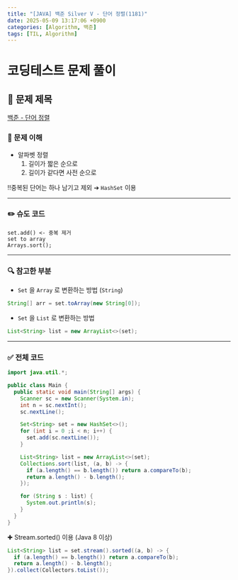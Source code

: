 ```yaml
---
title: "[JAVA] 백준 Silver V - 단어 정렬(1181)"
date: 2025-05-09 13:17:06 +0900
categories: [Algorithm, 백준]
tags: [TIL, Algorithm]
---
```

# 코딩테스트 문제 풀이

## 📘 문제 제목
[백준 - 단어 정렬](https://www.acmicpc.net/problem/1181)

### 🧠 문제 이해
- 알파벳 정렬
  1. 길이가 짧은 순으로
  2. 길이가 같다면 사전 순으로

‼️중복된 단어는 하나 남기고 제외 ➔ `HashSet` 이용
  
---

### ✏️ 슈도 코드

```plaintext
set.add() <- 중복 제거
set to array
Arrays.sort();
```

---

### 🔍 참고한 부분
- `Set` 을 `Array` 로 변환하는 방법 (`String`)

```java
String[] arr = set.toArray(new String[0]);
```

- `Set` 을 `List` 로 변환하는 방법

```java
List<String> list = new ArrayList<>(set);
```

---

### ✅ 전체 코드

```java
import java.util.*;

public class Main {
  public static void main(String[] args) {
    Scanner sc = new Scanner(System.in);
    int n = sc.nextInt();
    sc.nextLine();

    Set<String> set = new HashSet<>();
    for (int i = 0 ;i < n; i++) {
      set.add(sc.nextLine());
    }

    List<String> list = new ArrayList<>(set);
    Collections.sort(list, (a, b) -> {
      if (a.length() == b.length()) return a.compareTo(b);
      return a.length() - b.length();
    });

    for (String s : list) {
      System.out.println(s);
    }
  }
}
```

✚ Stream.sorted() 이용 (Java 8 이상)

```java
List<String> list = set.stream().sorted((a, b) -> {
  if (a.length() == b.length()) return a.compareTo(b);
  return a.length() - b.length();
}).collect(Collectors.toList());
```
